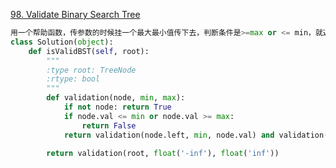 [98. Validate Binary Search Tree](https://leetcode.com/problems/validate-binary-search-tree/)

```python
用一个帮助函数，传参数的时候挂一个最大最小值传下去，判断条件是>=max or <= min，就返回错误
class Solution(object):
    def isValidBST(self, root):
        """
        :type root: TreeNode
        :rtype: bool
        """
        def validation(node, min, max):
            if not node: return True
            if node.val <= min or node.val >= max:
                return False
            return validation(node.left, min, node.val) and validation(node.right, node.val, max)
        
        return validation(root, float('-inf'), float('inf'))
```

